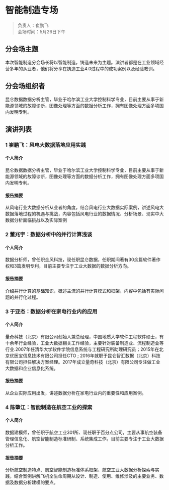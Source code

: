 # 智能制造专场

> 负责人：崔鹏飞  
会场时间：5月26日下午  

## 分会场主题

本次智能制造分会场长将以智能制造，铸造未来为主题。演讲者都是在工业领域经营多年的从业者，他们将分享在铸造工业4.0过程中的成功案例以及经验教训。

## 分会场组织者

昆仑数据数据分析主管，毕业于哈尔滨工业大学控制科学专业，目前主要从事于新能源领域的故障诊断，图像处理等方面的数据分析工作，拥有图像处理方面多项国内发明专利。

## 演讲列表

### 1 崔鹏飞：风电大数据落地应用实践

#### 个人简介

昆仑数据数据分析主管，毕业于哈尔滨工业大学控制科学专业，目前主要从事于新能源领域的故障诊断，图像处理等方面的数据分析工作，拥有图像处理方面多项国内发明专利。

#### 报告摘要

从风电行业大数据分析从业者的角度，结合风电行业大数据实际案例，讲述风电大数据落地过程的机遇与挑战，内容包括风电行业的数据情况、分析场景、现实中大数据分析面临挑战以及实际案例

### 2 董兆宇：数据分析中的并行计算浅谈

#### 个人简介

数据分析师，曾任职金风科技，现任职昆仑数据，任职期间著有30余篇软件著作权和3篇发明专利，目前主要专注于工业大数据的数据分析方向。

#### 报告摘要

介绍并行计算的基础知识，概述主流的并行计算模式和框架，内容中包括有实际问题的并行化过程。

### 3 于亚杰：数据分析在家电行业内的应用

#### 个人简介

量奇科技（北京）有限公司创始人兼总经理，中国地质大学软件工程软件硕士，有十余年行业经验，工业大数据相关工作经验，主要针对装备制造业、流程制造业等行业.2007年任清华大学软件学院信息系统与工程研究所助理研究员；2015年在北京优医宝信息技术有限公司担任CTO ; 2016年就职于昆仑智汇数据（北京）科技有限公司担任解决方案经理。2017年成立量奇科技（北京）有限公司专注做工业大数据和企业信息化系统。

#### 报告摘要

从企业实际应用出发，讲述数据分析在家电行业内的重要性和应用案例。

### 4 陈肇江：智能制造在航空工业的探索

#### 个人简介

数据建模师，曾任职于航空工业301所、现任职于百分点公司，主要从事航空装备管理信息化、航空智能制造标准研制、系统集成工作。目前主要专注于工业大数据分析工作。

#### 报告摘要

分析航空制造特点、航空智能制造标准体系框架、航空工业大数据分析探索与实践，结合案例讲解飞机全生命周期从设计、制造、使用、维修涉及的主要业务、数据及数据分析建模的要点。

